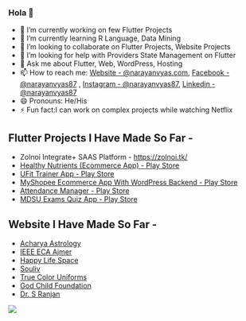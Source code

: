 ### Hola 👋

- 🔭 I’m currently working on few Flutter Projects
- 🌱 I’m currently learning R Language, Data Mining
- 👯 I’m looking to collaborate on Flutter Projects, Website Projects
- 🤔 I’m looking for help with Providers State Management on Flutter
- 💬 Ask me about Flutter, Web, WordPress, Hosting
- 📫 How to reach me: [Website - @narayanvyas.com](https://www.narayanvyas.org/), [Facebook - @narayanvyas87](https://facebook.com/narayanvyas87) , [Instagram - @narayanvyas87](https://instagram.com/narayanvyas87), [Linkedin - @narayanvyas87](https://www.linkedin.com/in/narayanvyas87/)
- 😄 Pronouns: He/His
- ⚡ Fun fact:I can work on complex projects while watching Netflix

## Flutter Projects I Have Made So Far -
- Zolnoi Integrate+ SAAS Platform - https://zolnoi.tk/
- [Healthy Nutrients (Ecommerce App) - Play Store](https://play.google.com/store/apps/details?id=com.flexxited.healthy_nutrients)
- [UFit Trainer App - Play Store](https://play.google.com/store/apps/details?id=com.webdevfusion.ufit_trainer)
- [MyShopee Ecommerce App With WordPress Backend - Play Store](https://play.google.com/store/apps/details?id=com.webdevfusion.myshopee)
- [Attendance Manager - Play Store](https://play.google.com/store/apps/details?id=com.webdevfusion.attendance_manager)
- [MDSU Exams Quiz App - Play Store](https://play.google.com/store/apps/details?id=com.narayanvyas.mdsuquiz)

## Website I Have Made So Far -
- [Acharya Astrology](https://www.acharyaastrology.com/)
- [IEEE ECA Ajmer](https://www.ieeegeca.com/)
- [Happy Life Space](https://www.happylifespace.in/)
- [Souliv](https://www.souliv.com/)
- [True Color Uniforms](https://www.truecoloruniforms.com/)
- [God Child Foundation](https://www.godchildfoundation.com/)
- [Dr. S Ranjan](https://www.drsranjan.com/)
<img src="https://github-readme-stats.vercel.app/api?username=narayanvyas&&show_icons=true&title_color=ffffff&icon_color=bb2acf&text_color=daf7dc&bg_color=191919">
